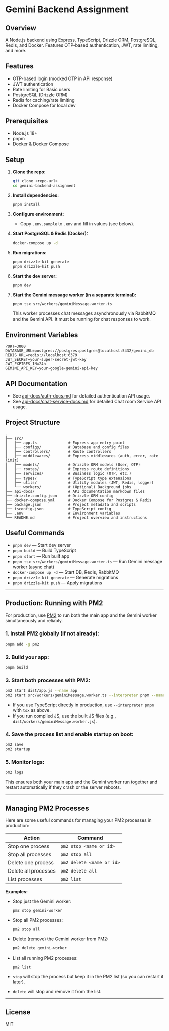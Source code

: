 # Gemini Backend Assignment

## Overview
A Node.js backend using Express, TypeScript, Drizzle ORM, PostgreSQL, Redis, and Docker. Features OTP-based authentication, JWT, rate limiting, and more.

## Features
- OTP-based login (mocked OTP in API response)
- JWT authentication
- Rate limiting for Basic users
- PostgreSQL (Drizzle ORM)
- Redis for caching/rate limiting
- Docker Compose for local dev

## Prerequisites
- Node.js 18+
- pnpm
- Docker & Docker Compose

## Setup
1. **Clone the repo:**
   ```sh
   git clone <repo-url>
   cd gemini-backend-assignment
   ```
2. **Install dependencies:**
   ```sh
   pnpm install
   ```
3. **Configure environment:**
   - Copy `.env.sample` to `.env` and fill in values (see below).

4. **Start PostgreSQL & Redis (Docker):**
   ```sh
   docker-compose up -d
   ```

5. **Run migrations:**
   ```sh
   pnpm drizzle-kit generate
   pnpm drizzle-kit push
   ```

6. **Start the dev server:**
   ```sh
   pnpm dev
   ```

7. **Start the Gemini message worker (in a separate terminal):**
   ```sh
   pnpm tsx src/workers/geminiMessage.worker.ts
   ```
   This worker processes chat messages asynchronously via RabbitMQ and the Gemini API. It must be running for chat responses to work.

## Environment Variables
```
PORT=3000
DATABASE_URL=postgres://postgres:postgres@localhost:5432/gemini_db
REDIS_URL=redis://localhost:6379
JWT_SECRET=your-super-secret-jwt-key
JWT_EXPIRES_IN=24h
GEMINI_API_KEY=your-google-gemini-api-key
```

## API Documentation

   - See [api-docs/auth-docs.md](api-docs/auth-docs.md) for detailed authentication API usage.
   - See [api-docs/chat-service-docs.md](api-docs/chat-service.docs.md) for detailed Chat room Service API usage.

## Project Structure

```
.
├── src/
│   ├── app.ts              # Express app entry point
│   ├── configs/            # Database and config files
│   ├── controllers/        # Route controllers
│   ├── middlewares/        # Express middlewares (auth, error, rate limit)
│   ├── models/             # Drizzle ORM models (User, OTP)
│   ├── routes/             # Express route definitions
│   ├── services/           # Business logic (OTP, etc.)
│   ├── types/              # TypeScript type extensions
│   ├── utils/              # Utility modules (JWT, Redis, logger)
│   └── workers/            # (Optional) Background jobs
├── api-docs/               # API documentation markdown files
├── drizzle.config.json     # Drizzle ORM config
├── docker-compose.yml      # Docker Compose for Postgres & Redis
├── package.json            # Project metadata and scripts
├── tsconfig.json           # TypeScript config
├── .env                    # Environment variables
└── README.md               # Project overview and instructions
```

## Useful Commands
- `pnpm dev` — Start dev server
- `pnpm build` — Build TypeScript
- `pnpm start` — Run built app
- `pnpm tsx src/workers/geminiMessage.worker.ts` — Run Gemini message worker (async chat)
- `docker-compose up -d` — Start DB, Redis, RabbitMQ
- `pnpm drizzle-kit generate` — Generate migrations
- `pnpm drizzle-kit push` — Apply migrations

---

## Production: Running with PM2

For production, use [PM2](https://pm2.keymetrics.io/) to run both the main app and the Gemini worker simultaneously and reliably.

### 1. Install PM2 globally (if not already):
```sh
pnpm add -g pm2
```

### 2. Build your app:
```sh
pnpm build
```

### 3. Start both processes with PM2:
```sh
pm2 start dist/app.js --name app
pm2 start src/workers/geminiMessage.worker.ts --interpreter pnpm --name gemini-worker
```
- If you use TypeScript directly in production, use `--interpreter pnpm` with `tsx` as above.
- If you run compiled JS, use the built JS files (e.g., `dist/workers/geminiMessage.worker.js`).

### 4. Save the process list and enable startup on boot:
```sh
pm2 save
pm2 startup
```

### 5. Monitor logs:
```sh
pm2 logs
```

This ensures both your main app and the Gemini worker run together and restart automatically if they crash or the server reboots.

---

## Managing PM2 Processes

Here are some useful commands for managing your PM2 processes in production:

| Action                | Command                        |
|-----------------------|--------------------------------|
| Stop one process      | `pm2 stop <name or id>`        |
| Stop all processes    | `pm2 stop all`                 |
| Delete one process    | `pm2 delete <name or id>`      |
| Delete all processes  | `pm2 delete all`               |
| List processes        | `pm2 list`                     |

**Examples:**
- Stop just the Gemini worker:
  ```sh
  pm2 stop gemini-worker
  ```
- Stop all PM2 processes:
  ```sh
  pm2 stop all
  ```
- Delete (remove) the Gemini worker from PM2:
  ```sh
  pm2 delete gemini-worker
  ```
- List all running PM2 processes:
  ```sh
  pm2 list
  ```

- `stop` will stop the process but keep it in the PM2 list (so you can restart it later).
- `delete` will stop and remove it from the list.

---

## License
MIT
